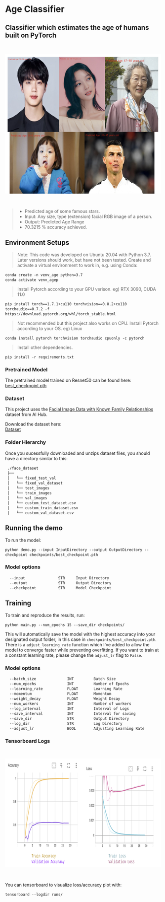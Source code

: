# Age Classifier <br/> 
## Classifier which estimates the age of humans built on PyTorch <br/> 

<br/>
<p align= "center">
<img src="imgs/output.png" width="600" height="450" />
</p>
<br/>

> - Predicted age of some famous stars. 
> - Input: Any size, type (extension) facial RGB image of a person. 
> - Output: Predicted Age Range
> - 70.3215 % accuracy achieved. 

## Environment Setups
> Note: This code was developed on Ubuntu 20.04 with Python 3.7. Later versions should work, but have not been tested.
Create and activate a virtual environment to work in, e.g. using Conda:

```
conda create -n venv_age python=3.7
conda activate venv_agep
```

> Install Pytorch according to your GPU verison. eg) RTX 3090, CUDA 11.0 
```
pip install torch==1.7.1+cu110 torchvision==0.8.2+cu110 torchaudio==0.7.2 -f https://download.pytorch.org/whl/torch_stable.html
```
> Not recommended but this project also works on CPU. Install Pytorch according to your OS. eg) Linux
```
conda install pytorch torchvision torchaudio cpuonly -c pytorch
```

>Install other dependencies. 
```
pip install -r requirements.txt
```

### Pretrained Model 
The pretrained model trained on Resnet50 can be found here: <br/>
<a href="https://drive.google.com/file/d/1w0ktgUwAhtyAaGTP2NZkZqOSpfEcWF3p/view?usp=share_link">best_checkpoint.pth</a>

### Dataset
This project uses the <a href="https://aihub.or.kr/aihubdata/data/view.do?currMenu=115&topMenu=100&aihubDataSe=realm&dataSetSn=528">Facial Image Data with Known Family Relationships</a> dataset from AI Hub. 

Download the dataset here: <br/>
<a href="https://drive.google.com/file/d/1YOfavMsYwv21IQ19iDN3THppfhx4cM3n/view?usp=share_link"> Dataset</a>

### Folder Hierarchy
Once you sucessfully downloaded and unzips dataset files, you should have a directory similar to this:
   ```
    ./face_dataset
    ├── 
    │   └── fixed_test_val
    │   └── fixed_val_dataset
    |   └── test_images
    │   └── train_images
    │   └── val_images
    |   └── custom_test_dataset.csv
    |   └── custom_train_dataset.csv
    |   └── custom_val_dataset.csv
   ```
## Running the demo
To run the model:
```
python demo.py --input InputDirectory --output OutputDirectory --checkpoint checkpoints/best_checkpoint.pth
```
### Model options
```
  --input               STR     Input Directory
  --output              STR     Output Directory
  --checkpoint          STR     Model Checkpoint                                    
```
## Training 

To train and reproduce the results, run:
```
python main.py --num_epochs 15 --save_dir checkpoints/
```
This will automatically save the model with the highest accuracy into your designated output folder, in this case in ```checkpoints/best_checkpoint.pth```. There is a ```adjust_learning_rate``` function which I've added to allow the model to converge faster while preventing overfitting. If you want to train at a constant learning rate, please change the ```adjust_lr``` flag to ```False```.

### Model options
```
  --batch_size              INT         Batch Size
  --num_epochs              INT         Number of Epochs
  --learning_rate           FLOAT       Learning Rate    
  --momentum                FLOAT       Momentum
  --weight_decay            FLOAT       Weight Decay
  --num_workers             INT         Number of workers
  --log_interval            INT         Interval of Logs
  --save_interval           INT         Interval for saving
  --save_dir                STR         Output Directory
  --log_dir                 STR         Log Directory
  --adjust_lr               BOOL        Adjusting Learning Rate
```
### Tensorboard Logs
<br/>
<p align= "center">
<img src="imgs/loss_accuracy.png" width="900" height="350" />
</p>
<br/>

You can tensorboard to visualize loss/accuracy plot with: 
```
tensorboard --logdir runs/
```
